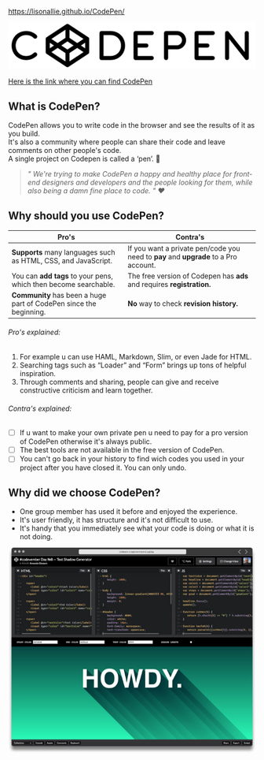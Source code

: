 https://lisonallie.github.io/CodePen/



![alt text](download.png)

[Here is the link where you can find CodePen](https://codepen.io/)

## What is CodePen? 

CodePen allows you to write code in the browser and see the results of it as you build.  
It's also a community where people can share their code and leave comments on other people's code.  
A single project on Codepen is called a ‘pen’. :memo:

> *" We're trying to make CodePen a happy and healthy place for front-end designers and developers and the people looking for  them, while also being a damn fine place to code. " :heart:*

## Why should you use CodePen?

Pro's | Contra's 
--- | --- 
 **Supports** many languages such as HTML, CSS, and JavaScript. |  If you want a private pen/code you need to **pay** and **upgrade** to a Pro account.
 You can **add tags** to your pens, which then become searchable. | The free version of Codepen has **ads** and requires **registration.**
 **Community** has been a huge part of CodePen since the beginning. | **No** way to check **revision history.**

###### Pro's explained:
1. For example u can use HAML, Markdown, Slim, or even Jade for HTML.
2. Searching tags such as “Loader” and “Form” brings up tons of helpful inspiration. 
3. Through comments and sharing, people can give and receive constructive criticism and learn together.

###### Contra's explained:

- [ ]  If u want to make your own private pen u need to pay for a pro version of CodePen otherwise it's always public.
- [ ]  The best tools are not available in the free version of CodePen.
- [ ]  You can't go back in your history to find wich codes you used in your project after you have closed it. You can only undo.

## Why did we choose CodePen?

* One group member has used it before and enjoyed the experience. 
* It's user friendly, it has structure and it's not difficult to use. 
* It's handy that you immediately see what your code is doing or what it is not doing. 

![alt text](codepen.jpg)
